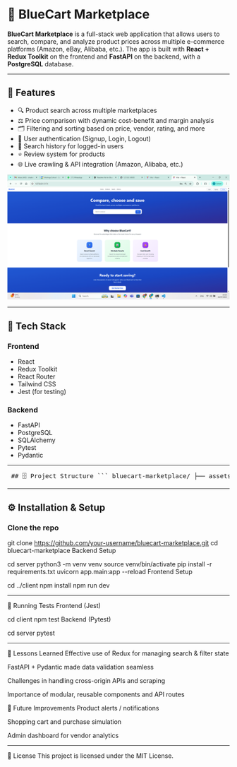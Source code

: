 # 🛒 BlueCart Marketplace

**BlueCart Marketplace** is a full-stack web application that allows users to search, compare, and analyze product prices across multiple e-commerce platforms (Amazon, eBay, Alibaba, etc.). The app is built with **React + Redux Toolkit** on the frontend and **FastAPI** on the backend, with a **PostgreSQL** database.

---

## 🚀 Features

- 🔍 Product search across multiple marketplaces  
- ⚖️ Price comparison with dynamic cost-benefit and margin analysis  
- 🗂 Filtering and sorting based on price, vendor, rating, and more  
- 💾 User authentication (Signup, Login, Logout)  
- 📝 Search history for logged-in users  
- ⭐ Review system for products  
- 🌐 Live crawling & API integration (Amazon, Alibaba, etc.)

![Homepage Screenshot](./client/assets/homepage.png)

---

## 🧱 Tech Stack

### Frontend

- React  
- Redux Toolkit  
- React Router  
- Tailwind CSS  
- Jest (for testing)

### Backend

- FastAPI  
- PostgreSQL  
- SQLAlchemy  
- Pytest  
- Pydantic

---

<pre> ## 🗄️ Project Structure ``` bluecart-marketplace/ ├── assets/ # Screenshots & static images ├── client/ # React frontend │ ├── src/ │ │ ├── components/ │ │ ├── pages/ │ │ └── App.jsx │ └── tailwind.config.js │ ├── server/ # FastAPI backend │ ├── app/ │ │ ├── models.py │ │ ├── routes/ │ │ ├── schema.py │ │ └── main.py │ ├── tests/ │ └── seed.py ``` </pre>



---

## ⚙️ Installation & Setup

### Clone the repo


git clone https://github.com/your-username/bluecart-marketplace.git
cd bluecart-marketplace
Backend Setup

cd server
python3 -m venv venv
source venv/bin/activate
pip install -r requirements.txt
uvicorn app.main:app --reload
Frontend Setup

cd ../client
npm install
npm run dev

---


🧪 Running Tests
Frontend (Jest)

cd client
npm test
Backend (Pytest)

cd server
pytest

---

🧠 Lessons Learned
Effective use of Redux for managing search & filter state

FastAPI + Pydantic made data validation seamless

Challenges in handling cross-origin APIs and scraping

Importance of modular, reusable components and API routes

📌 Future Improvements
Product alerts / notifications

Shopping cart and purchase simulation

Admin dashboard for vendor analytics

---

📄 License
This project is licensed under the MIT License.